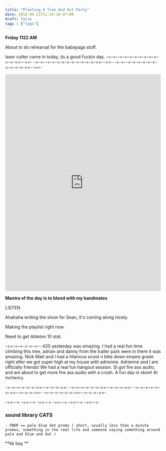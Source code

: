 ```yaml
---
title: "Planting A Tree And Art Party"
date: 2018-04-21T11:34:10-07:00
draft: false
tags : ["logs"]
---
```


**Friday 1122 AM**

About to do rehearsal for the babayaga stuff.

laser cutter came in today, its a good Fuckin day.
-=-=--=-=-=-=-=-=-=-=-=-=-==--==- -=-=--=-=-=-=-=-=-=-=-=-=-==--==- -=-=--=-=-=-=-=-=-=-=-=-=-==--==-


<iframe width="100%" height="700" scrolling="no" frameborder="no" allow="autoplay" src="https://w.soundcloud.com/player/?url=https%3A//api.soundcloud.com/tracks/447805092%3Fsecret_token%3Ds-jl18h&color=%23ff5500&auto_play=false&hide_related=false&show_comments=true&show_user=true&show_reposts=false&show_teaser=true&visual=true"></iframe>

**Mantra of the day is to blend with my bandmates**

LISTEN

Ahahaha writing the show for Sean, it's coming along nicely.

Making the playlist right now.

Need to get Ableton 10 stat.

-==-=-=-=-=-=-- 420 yesterday was amazing. I had a real fun time climbing this tree, adrian and danny from the trailer park were in there it was amazing. Nick Matt and I had a hilarious scoot n bike down empire grade right after we got super high at my house with adrienne. Adrienne and I are officially friends! We had a real fun hangout session. SI got fire ass audio, and am about to get more fire ass audio with a crush. A fun day in store! At mchenry.   



-=-=-=-=-=-=-==--=-=-=-==- -=-=-=-=-=-=-==--=-=-=-==- -=-=-=-=-=-=-==--=-=-=-==- -=-=-=-=-=-=-==--=-=-=-==-






-==--= -==--= -==--= -==--= -==--= -==--=
### sound library CATS


    - PBDP == pale blue dot promo ( short, usually less than a minute promos, something in the real life and someone saying something around pale and blue and dot )




**kk bay **
